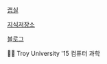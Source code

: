 [랩실](https://github.com/jivebreaddev/experiment-garage)

[지식저장소]()

[블로그]()


👨‍💻 Troy University '15 컴퓨터 과학
